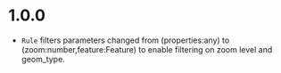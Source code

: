 # 1.0.0

* `Rule` filters parameters changed from (properties:any) to (zoom:number,feature:Feature) to enable filtering on zoom level and geom_type.